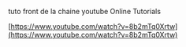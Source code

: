 tuto front de la chaine youtube Online Tutorials

[https://www.youtube.com/watch?v=8b2mTq0Xrtw](https://www.youtube.com/watch?v=8b2mTq0Xrtw)